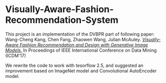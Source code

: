# Visually-Aware-Fashion-Recommendation-System
This project is an implementation of the DVBPR part of following paper:
Wang-Cheng Kang, Chen Fang, Zhaowen Wang, Julian McAuley. *[Visually-Aware Fashion Recommendation and Design with Generative Image Models.](http://cseweb.ucsd.edu/~jmcauley/pdfs/icdm17.pdf)* In Proceedings of IEEE International Conference on Data Mining (ICDM'17)

We rewrite the code to work with tesorflow 2.5, and suggested an improvement based on ImageNet model and Convolutional AutoEncoder model. 

